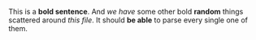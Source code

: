 This is a **bold sentence**.
And *we have* some other bold **random** things scattered around
*this file*. It should **be
able** to parse every single one of them.
